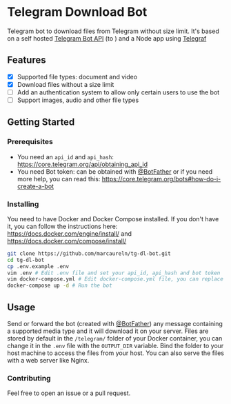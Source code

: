 # Telegram Download Bot

Telegram bot to download files from Telegram without size limit. It's based on a self hosted [Telegram Bot API](https://github.com/tdlib/telegram-bot-api) (to ) and a Node app using [Telegraf](https://github.com/telegraf/telegraf/tree/v4)

## Features

- [x] Supported file types: document and video
- [x] Download files without a size limit
- [ ] Add an authentication system to allow only certain users to use the bot
- [ ] Support images, audio and other file types

## Getting Started

### Prerequisites

- You need an `api_id` and `api_hash`: https://core.telegram.org/api/obtaining_api_id
- You need Bot token: can be obtained with [@BotFather](https://t.me/BotFather) or if you need more help, you can read this: https://core.telegram.org/bots#how-do-i-create-a-bot

### Installing

You need to have Docker and Docker Compose installed. If you don't have it, you can follow the instructions here: https://docs.docker.com/engine/install/ and https://docs.docker.com/compose/install/

```bash
git clone https://github.com/marcaureln/tg-dl-bot.git
cd tg-dl-bot
cp .env.example .env
vim .env # Edit .env file and set your api_id, api_hash and bot token
vim docker-compose.yml # Edit docker-compose.yml file, you can replace the content with the docker-compose.prod.yml
docker-compose up -d # Run the bot
```

## Usage

Send or forward the bot (created with [@BotFather](https://t.me/BotFather)) any message containing a supported media type and it will download it on your server. Files are stored by default in the `/telegram/` folder of your Docker container, you can change it in the `.env` file with the `OUTPUT_DIR` variable. Bind the folder to your host machine to access the files from your host. You can also serve the files with a web server like Nginx.

### Contributing

Feel free to open an issue or a pull request.
